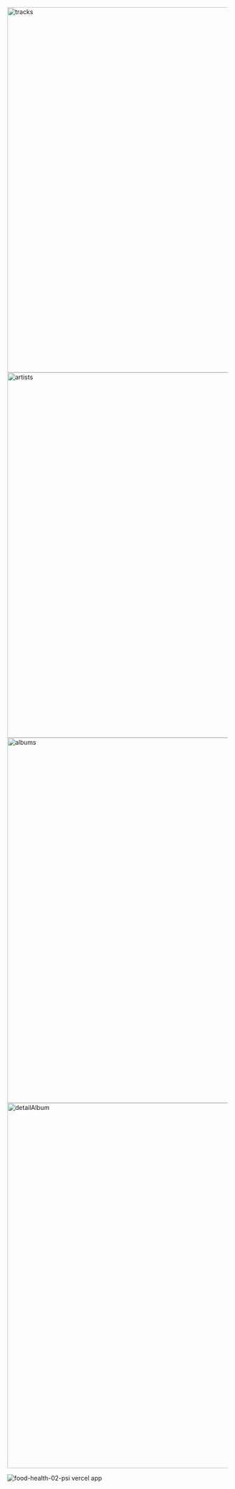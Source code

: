 
<img width="834" alt="tracks" src="https://github.com/user-attachments/assets/d580fa66-fc80-4e4f-8470-65b94fd1734f">
<img width="834" alt="artists" src="https://github.com/user-attachments/assets/8b7f9350-7e5a-402d-b30d-5c2151c8bb4b">
<img width="834" alt="albums" src="https://github.com/user-attachments/assets/64024211-f7bc-473a-b849-88d0520bcd5e">
<img width="834" alt="detailAlbum" src="https://github.com/user-attachments/assets/1c8a2b95-042e-4a24-9a15-5dd968555c54">

![food-health-02-psi vercel app](https://github.com/jamesDev10/Food-Health/assets/56393379/197a54fa-575a-484b-bbb6-a00e35894e28)
